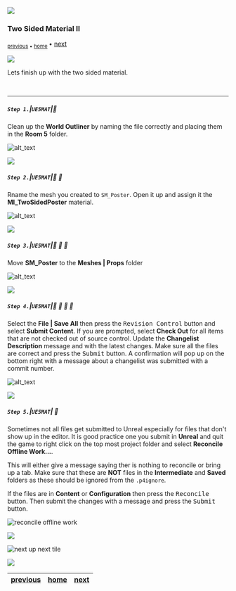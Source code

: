 ![](../images/line3.png)

### Two Sided Material II

<sub>[previous](../two-sided/README.md#user-content-two-sided-material) • [home](../README.md#user-content-ue5-intro-to-materials)  </sub>  • [next](../decals/README.md#user-content-decals)

![](../images/line3.png)

Lets finish up with the two sided material.

<br>

---


##### `Step 1.`\|`UE5MAT`|:small_blue_diamond:

Clean up the **World Outliner** by naming the file correctly and placing them in the **Room 5** folder.

![alt_text](images/cleanUpOutliner.png)


![](../images/line2.png)

##### `Step 2.`\|`UE5MAT`|:small_blue_diamond: :small_blue_diamond: 

Rname the mesh you created to `SM_Poster`.  Open it up and assign it the **MI_TwoSidedPoster** material.

![alt_text](images/renamAssignMat.png)

![](../images/line2.png)

##### `Step 3.`\|`UE5MAT`|:small_blue_diamond: :small_blue_diamond: :small_blue_diamond:

Move **SM_Poster** to the **Meshes | Props** folder

![alt_text](images/moveToProps.png)

![](../images/line2.png)

##### `Step 4.`\|`UE5MAT`|:small_blue_diamond: :small_blue_diamond: :small_blue_diamond: :small_blue_diamond:

Select the **File | Save All** then press the <kbd>Revision Control</kbd> button and select **Submit Content**.  If you are prompted, select **Check Out** for all items that are not checked out of source control. Update the **Changelist Description** message and with the latest changes. Make sure all the files are correct and press the <kbd>Submit</kbd> button. A confirmation will pop up on the bottom right with a message about a changelist was submitted with a commit number.

![alt_text](images/submitP4.png)

![](../images/line2.png)

##### `Step 5.`\|`UE5MAT`| :small_orange_diamond:

Sometimes not all files get submitted to Unreal especially for files that don't show up in the editor.  It is good practice one you submit in **Unreal** and quit the game to right click on the top most project folder and select **Reconcile Offline Work...**.

This will either give a message saying ther is nothing to reconcile or bring up a tab.  Make sure that these are **NOT** files in the **Intermediate** and **Saved** folders as these should be ignored from the `.p4ignore`.

If the files are in **Content** or **Configuration** then press the <kbd>Reconcile</kbd> button.  Then submit the changes with a message and press the <kbd>Submit</kbd> button.

![reconcile offline work](images/reconcile.png)

![](../images/line.png)

<!-- <img src="https://via.placeholder.com/1000x100/45D7CA/000000/?text=Next Up - Decals"> -->
![next up next tile](images/banner.png)

![](../images/line.png)

| [previous](../two-sided/README.md#user-content-two-sided-material)| [home](../README.md#user-content-ue5-intro-to-materials) | [next](../decals/README.md#user-content-decals)| 
|--- |---|---|
